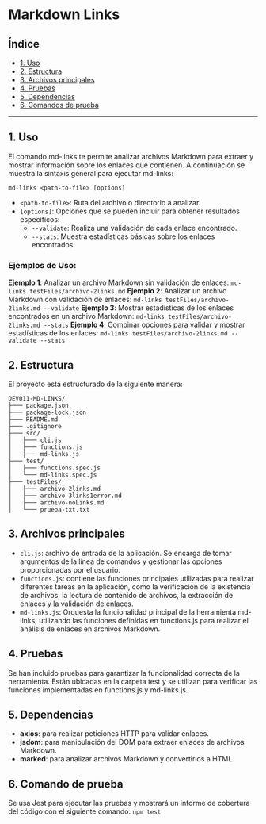 # Markdown Links

## Índice

* [1. Uso](#1-uso)
* [2. Estructura](#2-estructura)
* [3. Archivos principales](#3-archivos-principales)
* [4. Pruebas](#4-pruebas)
* [5. Dependencias](#5-dependencias)
* [6. Comandos de prueba](#6-comandos-de-prueba)
***

## 1. Uso

El comando md-links te permite analizar archivos Markdown para extraer y 
mostrar información sobre los enlaces que contienen. A continuación se 
muestra la sintaxis general para ejecutar md-links:

`md-links <path-to-file> [options]`

* `<path-to-file>`: Ruta del archivo o directorio a analizar.
* `[options]`: Opciones que se pueden incluir para obtener resultados específicos:
    * `--validate`: Realiza una validación de cada enlace encontrado.
    * `--stats`: Muestra estadísticas básicas sobre los enlaces encontrados.
### **Ejemplos de Uso:**
**Ejemplo 1**: Analizar un archivo Markdown sin validación de enlaces:
`md-links testFiles/archivo-2links.md`
**Ejemplo 2**: Analizar un archivo Markdown con validación de enlaces:
`md-links testFiles/archivo-2links.md --validate`
**Ejemplo 3**: Mostrar estadísticas de los enlaces encontrados en un archivo Markdown:
`md-links testFiles/archivo-2links.md --stats`
**Ejemplo 4**: Combinar opciones para validar y mostrar estadísticas de los enlaces:
`md-links testFiles/archivo-2links.md --validate --stats`


## 2. Estructura

El proyecto está estructurado de la siguiente manera:
```
DEV011-MD-LINKS/
├─── package.json
├─── package-lock.json
├─── README.md
├─── .gitignore
├─── src/
│   ├─── cli.js
│   ├─── functions.js
│   ├─── md-links.js
├─── test/
│   ├─── functions.spec.js
│   └─── md-links.spec.js
├─── testFiles/
│   ├─── archivo-2links.md
│   ├─── archivo-3links1error.md
│   ├─── archivo-noLinks.md
│   └─── prueba-txt.txt
```

## 3. Archivos principales

* `cli.js`: archivo de entrada de la aplicación. Se encarga de tomar argumentos de la línea
    de comandos y gestionar las opciones proporcionadas por el usuario.
* `functions.js`: contiene las funciones principales utilizadas para realizar 
    diferentes tareas en la aplicación, como la verificación de la existencia de archivos,
    la lectura de contenido de archivos, la extracción de enlaces y la validación de enlaces.
* `md-links.js`: Orquesta la funcionalidad principal de la herramienta md-links, utilizando 
    las funciones definidas en functions.js para realizar el análisis de enlaces en archivos Markdown.


## 4. Pruebas

Se han incluido pruebas para garantizar la funcionalidad correcta de la herramienta. Están ubicadas 
en la carpeta test y se utilizan para verificar las funciones implementadas en functions.js y md-links.js.

## 5. Dependencias

* **axios**: para realizar peticiones HTTP para validar enlaces.
* **jsdom**: para manipulación del DOM para extraer enlaces de archivos Markdown.
* **marked**: para analizar archivos Markdown y convertirlos a HTML.

## 6. Comando de prueba
Se usa Jest para ejecutar las pruebas y mostrará un informe de cobertura del código con el siguiente comando:
`npm test`
